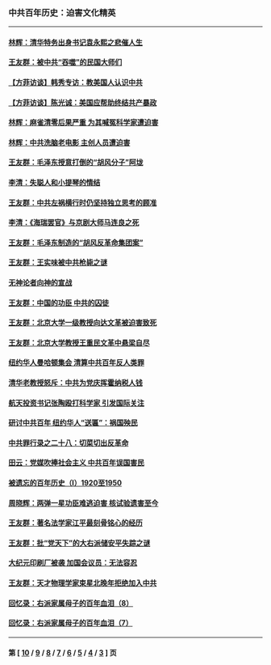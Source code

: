 ### 中共百年历史：迫害文化精英
---
#### [林辉：清华特务出身书记袁永熙之悲催人生](../../pages/nf1176111/n13997413.md?06050430) 
#### [王友群：被中共“吞噬”的民国大师们](../../pages/nf1176111/n13942620.md?06050430) 
#### [【方菲访谈】韩秀专访：教美国人认识中共](../../pages/nf1176111/n13821310.md?06050430) 
#### [【方菲访谈】陈光诚：美国应帮助终结共产暴政](../../pages/nf1176111/n13759521.md?06050430) 
#### [林辉：麻雀清零后果严重 为其喊冤科学家遭迫害](../../pages/nf1176111/n13746900.md?06050430) 
#### [林辉：中共洗脑老电影 主创人员遭迫害](../../pages/nf1176111/n13699437.md?06050430) 
#### [王友群：毛泽东授意打倒的“胡风分子”阿垅](../../pages/nf1176111/n13592541.md?06050430) 
#### [李清：失聪人和小提琴的情结](../../pages/nf1176111/n13459280.md?06050430) 
#### [王友群：中共左祸横行时仍坚持独立思考的顾准](../../pages/nf1176111/n13444722.md?06050430) 
#### [李清：《海瑞罢官》与京剧大师马连良之死](../../pages/nf1176111/n13412316.md?06050430) 
#### [王友群：毛泽东制造的“胡风反革命集团案”](../../pages/nf1176111/n13324909.md?06050430) 
#### [王友群：王实味被中共枪毙之谜](../../pages/nf1176111/n13307502.md?06050430) 
#### [无神论者向神的宣战](../../pages/nf1176111/n13281535.md?06050430) 
#### [王友群：中国的功臣 中共的囚徒](../../pages/nf1176111/n13291790.md?06050430) 
#### [王友群：北京大学一级教授向达文革被迫害致死](../../pages/nf1176111/n13150966.md?06050430) 
#### [王友群：北京大学教授王重民文革中悬梁自尽](../../pages/nf1176111/n13084645.md?06050430) 
#### [纽约华人曼哈顿集会 清算中共百年反人类罪](../../pages/nf1176111/n13084157.md?06050430) 
#### [清华老教授怒斥：中共为党庆挥霍纳税人钱](../../pages/nf1176111/n13071430.md?06050430) 
#### [航天投资书记张陶殴打科学家 引发国际关注](../../pages/nf1176111/n13069132.md?06050430) 
#### [研讨中共百年 纽约华人“送匾”：祸国殃民](../../pages/nf1176111/n13057367.md?06050430) 
#### [中共罪行录之二十八：切菜切出反革命](../../pages/nf1176111/n13030600.md?06050430) 
#### [田云：党媒吹捧社会主义 中共百年误国害民](../../pages/nf1176111/n13006682.md?06050430) 
#### [被遗忘的百年历史（I）1920至1950](../../pages/nf1176111/n12986411.md?06050430) 
#### [周晓辉：两弹一星功臣难逃迫害 核试验遗害至今](../../pages/nf1176111/n12974997.md?06050430) 
#### [王友群：著名法学家江平最刻骨铭心的经历](../../pages/nf1176111/n12970787.md?06050430) 
#### [王友群：批“党天下”的大右派储安平失踪之谜](../../pages/nf1176111/n12954229.md?06050430) 
#### [大纪元印刷厂被袭 加国会议员：无法容忍](../../pages/nf1176111/n12883028.md?06050430) 
#### [王友群：天才物理学家束星北晚年拒绝加入中共](../../pages/nf1176111/n12792913.md?06050430) 
#### [回忆录：右派家属母子的百年血泪（8）](../../pages/nf1176111/n12706196.md?06050430) 
#### [回忆录：右派家属母子的百年血泪（7）](../../pages/nf1176111/n12706191.md?06050430) 

---
#### 第 [ [10](./10.md?06050430) / [9](./9.md?06050430) / [8](./8.md?06050430) / [7](./7.md?06050430) / [6](./6.md?06050430) / [5](./5.md?06050430) / [4](./4.md?06050430) / [3](./3.md?06050430) ] 页
